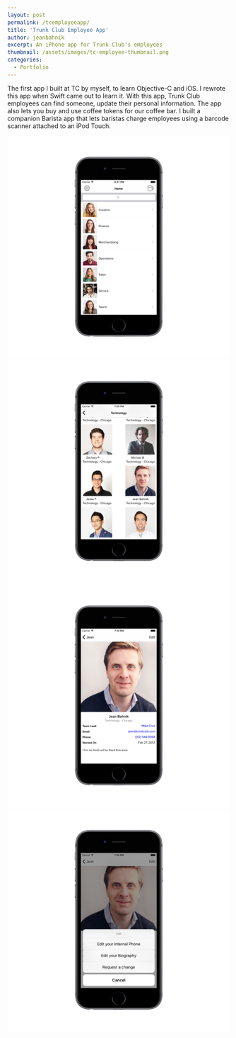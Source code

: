 ```yaml
---
layout: post
permalink: /tcemployeeapp/
title: 'Trunk Club Employee App'
author: jeanbahnik
excerpt: An iPhone app for Trunk Club's employees
thumbnail: /assets/images/tc-employee-thumbnail.png
categories:
  - Portfolio
---
```

The first app I built at TC by myself, to learn Objective-C and iOS. I rewrote this app when Swift came out to learn it. With this app, Trunk Club employees can find someone, update their personal information. The app also lets you buy and use coffee tokens for our coffee bar. I built a companion Barista app that lets baristas charge employees using a barcode scanner attached to an iPod Touch.

![Application screenshot][image2]
![Application screenshot][image4]
![Application screenshot][image3]
![Application screenshot][image1]

<!-- Images -->
<!-- 1600 x 1600 device 1300 high -->
[image1]: 			/assets/images/employee1.png
[image2]: 			/assets/images/employee2.png
[image3]: 			/assets/images/employee3.png
[image4]: 			/assets/images/employee4.png
